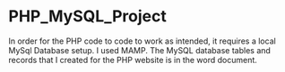 # PHP_MySQL_Project

In order for the PHP code to code to work as intended, it requires a local MySql Database setup. I used MAMP. 
The MySQL database tables and records that I created for the PHP website is in the word document.
